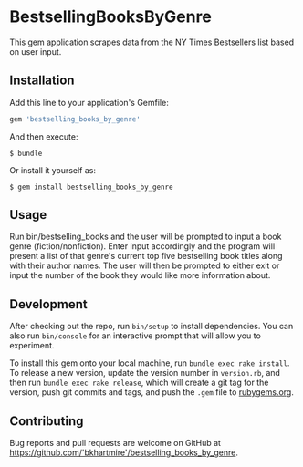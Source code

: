 # BestsellingBooksByGenre

This gem application scrapes data from the NY Times Bestsellers list based on user input.

## Installation

Add this line to your application's Gemfile:

```ruby
gem 'bestselling_books_by_genre'
```

And then execute:

    $ bundle

Or install it yourself as:

    $ gem install bestselling_books_by_genre

## Usage

Run bin/bestselling_books and the user will be prompted to input a book genre (fiction/nonfiction). Enter input accordingly and the program will present a list of that genre's current top five bestselling book titles along with their author names. The user will then be prompted to either exit or input the number of the book they would like more information about.

## Development

After checking out the repo, run `bin/setup` to install dependencies. You can also run `bin/console` for an interactive prompt that will allow you to experiment.

To install this gem onto your local machine, run `bundle exec rake install`. To release a new version, update the version number in `version.rb`, and then run `bundle exec rake release`, which will create a git tag for the version, push git commits and tags, and push the `.gem` file to [rubygems.org](https://rubygems.org).

## Contributing

Bug reports and pull requests are welcome on GitHub at https://github.com/'bkhartmire'/bestselling_books_by_genre.
